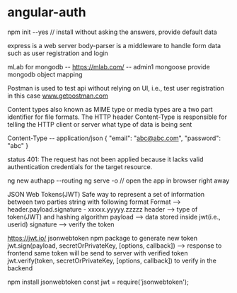 # angular-auth

npm init --yes // install without asking the answers, provide default data

express is a web server
body-parser is a middleware to handle form data such as user registration and login

mLab for mongodb -- https://mlab.com/ -- admin1
mongoose provide mongodb object mapping

Postman is used to test api without relying on UI, i.e., test user registration in this case
www.getpostman.com

Content types also known as MIME type or media types are a two part identifier for file formats. The HTTP header Content-Type is responsible for telling the HTTP client or server what type of data is being sent

Content-Type -- application/json
{
	"email": "abc@abc.com",
	"password": "abc"
}

status 401: The request has not been applied because it lacks valid authentication credentials for the target resource.

ng new authapp --routing
ng serve -o // open the app in browser right away

JSON Web Tokens(JWT)
Safe way to represent a set of information between two parties
string with following format
Format --> header.payload.signature - xxxxx.yyyyy.zzzzz
header --> type of token(JWT) and hashing algorithm
payload --> data stored inside jwt(i.e., userid)
signature --> verify the token

https://jwt.io/
jsonwebtoken npm package
to generate new token jwt.sign(payload, secretOrPrivateKey, [options, callback]) --> response to frontend same token will be send to server with verified token jwt.verify(token, secretOrPrivateKey, [options, callback]) to verify in the backend

npm install jsonwebtoken
const jwt = require('jsonwebtoken');